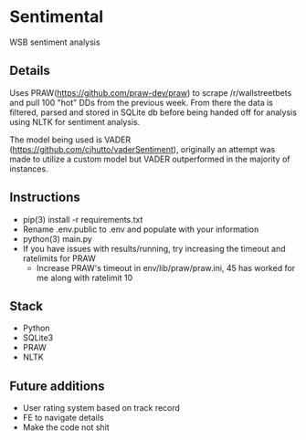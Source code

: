 # Sentimental
WSB sentiment analysis

## Details
Uses PRAW(https://github.com/praw-dev/praw) to scrape /r/wallstreetbets and pull 100 "hot" DDs from the previous week. From there the data is filtered, parsed and stored in SQLite db before being handed off for analysis using NLTK for sentiment analysis.

The model being used is VADER (https://github.com/cjhutto/vaderSentiment), originally an attempt was made to utilize a custom model but VADER outperformed in the majority of instances.

## Instructions
- pip(3) install -r requirements.txt
- Rename .env.public to .env and populate with your information
- python(3) main.py
- If you have issues with results/running, try increasing the timeout and ratelimits for PRAW
  - Increase PRAW's timeout in env/lib/praw/praw.ini, 45 has worked for me along with ratelimit 10

## Stack
- Python
- SQLite3
- PRAW
- NLTK

## Future additions
- User rating system based on track record
- FE to navigate details
- Make the code not shit
